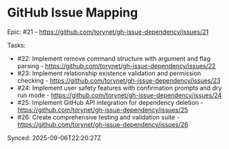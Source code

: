 # GitHub Issue Mapping

Epic: #21 - https://github.com/torynet/gh-issue-dependency/issues/21

Tasks:
- #22: Implement remove command structure with argument and flag parsing - https://github.com/torynet/gh-issue-dependency/issues/22
- #23: Implement relationship existence validation and permission checking - https://github.com/torynet/gh-issue-dependency/issues/23
- #24: Implement user safety features with confirmation prompts and dry run mode - https://github.com/torynet/gh-issue-dependency/issues/24
- #25: Implement GitHub API integration for dependency deletion - https://github.com/torynet/gh-issue-dependency/issues/25
- #26: Create comprehensive testing and validation suite - https://github.com/torynet/gh-issue-dependency/issues/26

Synced: 2025-09-06T22:20:27Z